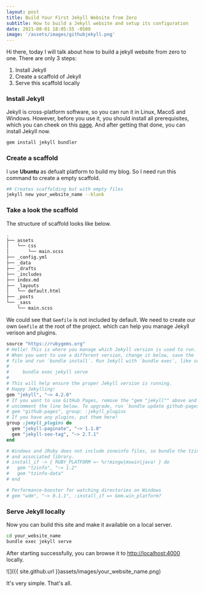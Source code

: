 ```yaml
---
layout: post
title: Build Your First Jekyll Website from Zero
subtitle: How to build a Jekyll website and setup its configuration
date: 2021-08-01 18:05:55 -0500
image: '/assets/images/githubjekyll.png'
---
```



Hi there, today I will talk about how to build a jekyll website from zero to one. There are only 3 steps:

1. Install Jekyll
2. Create a scaffold of Jekyll
3. Serve this scaffold locally

### Install Jekyll

Jekyll is cross-platform software, so you can run it in Linux, MacoS and Windows. However, before you use it, you should install all prerequisites, which you can cheek on this [page](https://jekyllrb.com/docs/installation/#requirements). And after getting that done, you can install Jekyll now.

```sh
gem install jekyll bundler
```

### Create a scaffold

I use **Ubuntu** as defualt platform to build my blog. So I need run this command to create a empty scaffold.

```sh
## Creates scaffolding but with empty files
jekyll new your_website_name --blank
```

### Take a look the scaffold

The structure of scaffold looks like below.

```sh
.
├── assets
│   └── css
│       └── main.scss
├── _config.yml
├── _data
├── _drafts
├── _includes
├── index.md
├── _layouts
│   └── default.html
├── _posts
└── _sass
    └── main.scss
```

We could see that `Gemfile` is not included by default. We need to create our own `Gemfile` at the root of the project. which can help you manage Jekyll verison and plugins.

```ruby
source "https://rubygems.org"
# Hello! This is where you manage which Jekyll version is used to run.
# When you want to use a different version, change it below, save the
# file and run `bundle install`. Run Jekyll with `bundle exec`, like so:
#
#     bundle exec jekyll serve
#
# This will help ensure the proper Jekyll version is running.
# Happy Jekylling!
gem "jekyll", "~> 4.2.0"
# If you want to use GitHub Pages, remove the "gem "jekyll"" above and
# uncomment the line below. To upgrade, run `bundle update github-pages`.
# gem "github-pages", group: :jekyll_plugins
# If you have any plugins, put them here!
group :jekyll_plugins do
  gem "jekyll-paginate", "~> 1.1.0"
  gem "jekyll-seo-tag", "~> 2.7.1"
end

# Windows and JRuby does not include zoneinfo files, so bundle the tzinfo-data gem
# and associated library.
# install_if -> { RUBY_PLATFORM =~ %r!mingw|mswin|java! } do
#   gem "tzinfo", "~> 1.2"
#   gem "tzinfo-data"
# end

# Performance-booster for watching directories on Windows
# gem "wdm", "~> 0.1.1", :install_if => Gem.win_platform?
```

### Serve Jekyll locally

Now you can build this site and make it available on a local server.

```sh
cd your_website_name
bundle exec jekyll serve
```

After starting successfully, you can browse it to <http://localhost:4000> locally.

![]({{ site.github.url }}assets/images/your_website_name.png)

It's very simple. That's all.